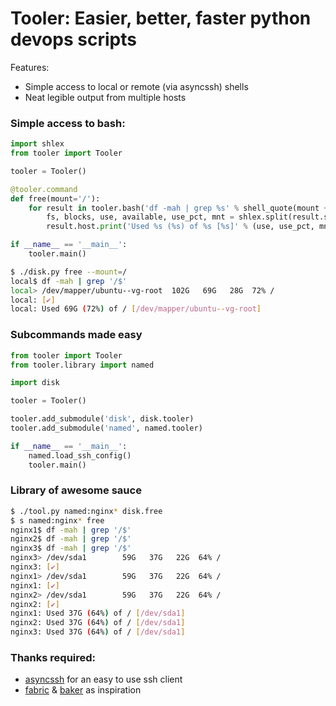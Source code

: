 # Tooler: Easier, better, faster python devops scripts

Features:

 * Simple access to local or remote (via asyncssh) shells
 * Neat legible output from multiple hosts


### Simple access to bash:

```python
import shlex
from tooler import Tooler

tooler = Tooler()

@tooler.command
def free(mount='/'):
    for result in tooler.bash('df -mah | grep %s' % shell_quote(mount + '$')):
        fs, blocks, use, available, use_pct, mnt = shlex.split(result.stdout)
        result.host.print('Used %s (%s) of %s [%s]' % (use, use_pct, mnt, fs))

if __name__ == '__main__':
    tooler.main()
```

```bash
$ ./disk.py free --mount=/
local$ df -mah | grep '/$'
local> /dev/mapper/ubuntu--vg-root  102G   69G   28G  72% /
local: [✔]
local: Used 69G (72%) of / [/dev/mapper/ubuntu--vg-root]
```

### Subcommands made easy

```python
from tooler import Tooler
from tooler.library import named

import disk

tooler = Tooler()

tooler.add_submodule('disk', disk.tooler)
tooler.add_submodule('named', named.tooler)

if __name__ == '__main__':
    named.load_ssh_config()
    tooler.main()

```

### Library of awesome sauce

```bash
$ ./tool.py named:nginx* disk.free
$ s named:nginx* free
nginx1$ df -mah | grep '/$'
nginx2$ df -mah | grep '/$'
nginx3$ df -mah | grep '/$'
nginx3> /dev/sda1        59G   37G   22G  64% /
nginx3: [✔]
nginx1> /dev/sda1        59G   37G   22G  64% /
nginx1: [✔]
nginx2> /dev/sda1        59G   37G   22G  64% /
nginx2: [✔]
nginx1: Used 37G (64%) of / [/dev/sda1]
nginx2: Used 37G (64%) of / [/dev/sda1]
nginx3: Used 37G (64%) of / [/dev/sda1]
```

### Thanks required:

 * [asyncssh](https://github.com/ronf/asyncssh) for an easy to use ssh client
 * [fabric](https://github.com/fabric/fabric) & [baker](https://bitbucket.org/mchaput/baker) as inspiration
